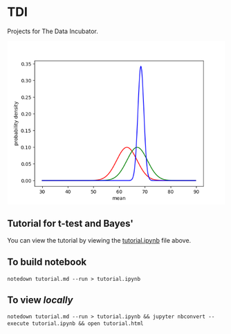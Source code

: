 # TDI
Projects for The Data Incubator.

![](fig.png)

## Tutorial for t-test and Bayes'

You can view the tutorial by viewing the [tutorial.ipynb](https://github.com/MareoRaft/TDI/blob/master/tutorial.ipynb) file above.

## To build notebook

    notedown tutorial.md --run > tutorial.ipynb

## To view *locally*

    notedown tutorial.md --run > tutorial.ipynb && jupyter nbconvert --execute tutorial.ipynb && open tutorial.html

